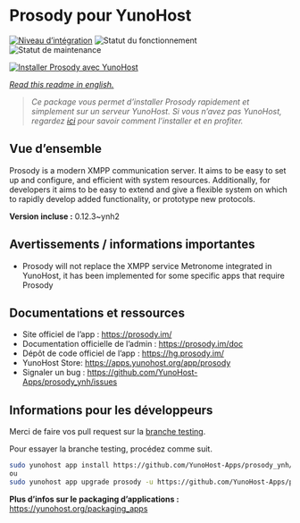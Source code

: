 <!--
N.B.: This README was automatically generated by https://github.com/YunoHost/apps/tree/master/tools/README-generator
It shall NOT be edited by hand.
-->

# Prosody pour YunoHost

[![Niveau d’intégration](https://dash.yunohost.org/integration/prosody.svg)](https://dash.yunohost.org/appci/app/prosody) ![Statut du fonctionnement](https://ci-apps.yunohost.org/ci/badges/prosody.status.svg) ![Statut de maintenance](https://ci-apps.yunohost.org/ci/badges/prosody.maintain.svg)

[![Installer Prosody avec YunoHost](https://install-app.yunohost.org/install-with-yunohost.svg)](https://install-app.yunohost.org/?app=prosody)

*[Read this readme in english.](./README.md)*

> *Ce package vous permet d’installer Prosody rapidement et simplement sur un serveur YunoHost.
Si vous n’avez pas YunoHost, regardez [ici](https://yunohost.org/#/install) pour savoir comment l’installer et en profiter.*

## Vue d’ensemble

Prosody is a modern XMPP communication server. It aims to be easy to set up and configure, and efficient with system resources. Additionally, for developers it aims to be easy to extend and give a flexible system on which to rapidly develop added functionality, or prototype new protocols.


**Version incluse :** 0.12.3~ynh2
## Avertissements / informations importantes

* Prosody will not replace the XMPP service Metronome integrated in YunoHost, it has been implemented for some specific apps that require Prosody

## Documentations et ressources

* Site officiel de l’app : <https://prosody.im/>
* Documentation officielle de l’admin : <https://prosody.im/doc>
* Dépôt de code officiel de l’app : <https://hg.prosody.im/>
* YunoHost Store: <https://apps.yunohost.org/app/prosody>
* Signaler un bug : <https://github.com/YunoHost-Apps/prosody_ynh/issues>

## Informations pour les développeurs

Merci de faire vos pull request sur la [branche testing](https://github.com/YunoHost-Apps/prosody_ynh/tree/testing).

Pour essayer la branche testing, procédez comme suit.

``` bash
sudo yunohost app install https://github.com/YunoHost-Apps/prosody_ynh/tree/testing --debug
ou
sudo yunohost app upgrade prosody -u https://github.com/YunoHost-Apps/prosody_ynh/tree/testing --debug
```

**Plus d’infos sur le packaging d’applications :** <https://yunohost.org/packaging_apps>